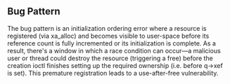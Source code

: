 ## Bug Pattern

The bug pattern is an initialization ordering error where a resource is registered (via xa_alloc) and becomes visible to user-space before its reference count is fully incremented or its initialization is complete. As a result, there's a window in which a race condition can occur—a malicious user or thread could destroy the resource (triggering a free) before the creation ioctl finishes setting up the required ownership (i.e. before q->xef is set). This premature registration leads to a use-after-free vulnerability.